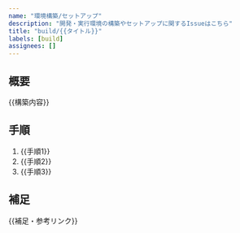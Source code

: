 ```yaml
---
name: "環境構築/セットアップ"
description: "開発・実行環境の構築やセットアップに関するIssueはこちら"
title: "build/{{タイトル}}"
labels: [build]
assignees: []
---
```


## 概要
{{構築内容}}

## 手順
1. {{手順1}}
2. {{手順2}}
3. {{手順3}}

## 補足
{{補足・参考リンク}}
